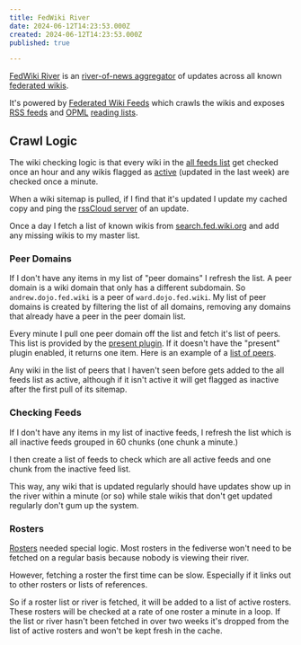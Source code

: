 ```yaml
---
title: FedWiki River
date: 2024-06-12T14:23:53.000Z
created: 2024-06-12T14:23:53.000Z
published: true

---
```

[FedWiki River](https://fedwikiriver.com/) is an [river-of-news aggregator](http://scripting.com/2014/06/02/whatIsARiverOfNewsAggregator.html) of updates across all known [federated wikis](http://fed.wiki.org/view/welcome-visitors/view/about-federated-wiki).

It's powered by [Federated Wiki Feeds](https://feeds.fedwikiriver.com/) which crawls the wikis and exposes [RSS feeds](https://cyber.harvard.edu/rss/rss.html) and [OPML](https://opml.org/spec2.opml) [reading lists](http://scripting.com/2023/10/21/143159.html).

## Crawl Logic

The wiki checking logic is that every wiki in the [all feeds list](https://feeds.fedwikiriver.com/river.opml) get checked once an hour and any wikis flagged as [active](https://feeds.fedwikiriver.com/activefeeds.opml) (updated in the last week) are checked once a minute.

When a wiki sitemap is pulled, if I find that it's updated I update my cached copy and ping the [rssCloud server](/notes/rsscloud-server/) of an update.

Once a day I fetch a list of known wikis from [search.fed.wiki.org](http://search.fed.wiki.org:3030/logs/online) and add any missing wikis to my master list.

### Peer Domains

If I don't have any items in my list of "peer domains" I refresh the list. A peer domain is a wiki domain that only has a different subdomain. So `andrew.dojo.fed.wiki` is a peer of `ward.dojo.fed.wiki`. My list of peer domains is created by filtering the list of all domains, removing any domains that already have a peer in the peer domain list.

Every minute I pull one peer domain off the list and fetch it's list of peers. This list is provided by the [present plugin](http://ward.dojo.fed.wiki/view/about-present-plugin). If it doesn't have the "present" plugin enabled, it returns one item. Here is an example of a [list of peers](http://andrew.dojo.fed.wiki/plugin/present/roll).

Any wiki in the list of peers that I haven't seen before gets added to the all feeds list as active, although if it isn't active it will get flagged as inactive after the first pull of its sitemap.

### Checking Feeds

If I don't have any items in my list of inactive feeds, I refresh the list which is all inactive feeds grouped in 60 chunks (one chunk a minute.)

I then create a list of feeds to check which are all active feeds and one chunk from the inactive feed list.

This way, any wiki that is updated regularly should have updates show up in the river within a minute (or so) while stale wikis that don't get updated regularly don't gum up the system.

### Rosters

[Rosters](http://ward.dojo.fed.wiki/view/about-roster-plugin) needed special logic. Most rosters in the fediverse won't need to be fetched on a regular basis because nobody is viewing their river.

However, fetching a roster the first time can be slow. Especially if it links out to other rosters or lists of references.

So if a roster list or river is fetched, it will be added to a list of active rosters. These rosters will be checked at a rate of one roster a minute in a loop. If the list or river hasn't been fetched in over two weeks it's dropped from the list of active rosters and won't be kept fresh in the cache.
